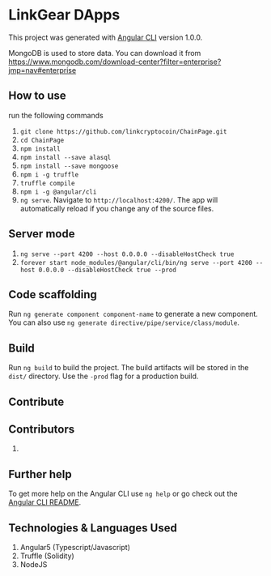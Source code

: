 # LinkGear DApps

This project was generated with [Angular CLI](https://github.com/angular/angular-cli) version 1.0.0.

MongoDB is used to store data. You can download it from https://www.mongodb.com/download-center?filter=enterprise?jmp=nav#enterprise

## How to use

run the following commands

1. `git clone https://github.com/linkcryptocoin/ChainPage.git`
2. `cd ChainPage`
3. `npm install`
4. `npm install --save alasql`
5. `npm install --save mongoose`
6. `npm i -g truffle`
7. `truffle compile`
8. `npm i -g @angular/cli`
9. `ng serve`. Navigate to `http://localhost:4200/`. The app will automatically reload if you change any of the source files.

## Server mode
1. `ng serve --port 4200 --host 0.0.0.0 --disableHostCheck true`
2. `forever start node_modules/@angular/cli/bin/ng serve --port 4200 --host 0.0.0.0 --disableHostCheck true --prod`

## Code scaffolding

Run `ng generate component component-name` to generate a new component. You can also use `ng generate directive/pipe/service/class/module`.

## Build

Run `ng build` to build the project. The build artifacts will be stored in the `dist/` directory. Use the `-prod` flag for a production build.

## Contribute

## Contributors
1. 

## Further help

To get more help on the Angular CLI use `ng help` or go check out the [Angular CLI README](https://github.com/angular/angular-cli/blob/master/README.md).

## Technologies & Languages Used
1. Angular5 (Typescript/Javascript)
2. Truffle (Solidity)
3. NodeJS
